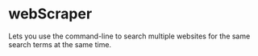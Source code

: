 # webScraper

Lets you use the command-line to search multiple websites for the same search terms at the same time.
